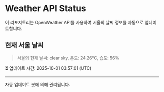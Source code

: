 
# Weather API Status

이 리포지토리는 OpenWeather API를 사용하여 서울의 날씨 정보를 자동으로 업데이트합니다.

## 현재 서울 날씨
> 서울의 현재 날씨: clear sky, 온도: 24.26°C, 습도: 56%

⏳ 업데이트 시간: 2025-10-01 03:57:01 (UTC)

---
자동 업데이트 봇에 의해 관리됩니다.
